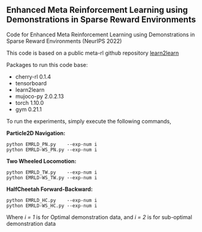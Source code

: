 ## **Enhanced Meta Reinforcement Learning using Demonstrations in Sparse Reward Environments**
Code for Enhanced Meta Reinforcement Learning using Demonstrations in Sparse Reward Environments (NeurIPS 2022)

This code is based on a public meta-rl github repository  [learn2learn](https://github.com/learnables/learn2learn/)

Packages to run this code base:
- cherry-rl 0.1.4
- tensorboard 
- learn2learn 
- mujoco-py 2.0.2.13
- torch 1.10.0
- gym 0.21.1

To run the experiments, simply execute the following commands, 

**Particle2D Navigation:**
```
python EMRLD_PN.py    --exp-num i 
python EMRLD-WS_PN.py --exp-num i
```
**Two Wheeled Locomotion:**
```
python EMRLD_TW.py    --exp-num i   
python EMRLD-WS_TW.py --exp-num i
```
**HalfCheetah Forward-Backward:**
```
python EMRLD_HC.py    --exp-num i   
python EMRLD-WS_HC.py --exp-num i
```
Where *i = 1* is for Optimal demonstration data, and *i = 2* is for sub-optimal demonstration data



